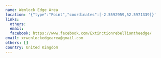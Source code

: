 ```yaml
---
name: Wenlock Edge Area
location: '{"type":"Point","coordinates":[-2.5592959,52.5971339]}'
links:
  others: 
  email: 
  facebook: https://www.facebook.com/Extinctionrebelliontheedge/
email: xrwenlockedgearea@gmail.com
others: []
country: United Kingdom
---
```

